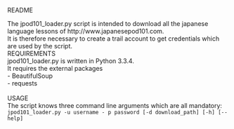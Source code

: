 README

<div>
The jpod101_loader.py script is intended to download all the japanese language lessons of http://www.japanesepod101.com.<br />
It is therefore necessary to create a trail account to get credentials which are used by the script.
</div>

<div>
REQUIREMENTS<br />
jpod101_loader.py is written in Python 3.3.4.<br />
It requires the external packages	<br />
	- BeautifulSoup<br />
	- requests<br />
</div>
<br />
<div>
USAGE<br />
The script knows three command line arguments which are all mandatory:<br />
	<code>jpod101_loader.py -u username - p password [-d download_path] [-h] [--help]</code>
</div>
